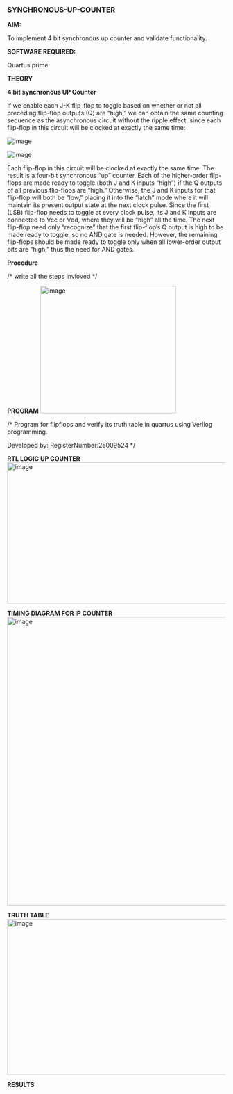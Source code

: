### SYNCHRONOUS-UP-COUNTER

**AIM:**

To implement 4 bit synchronous up counter and validate functionality.

**SOFTWARE REQUIRED:**

Quartus prime

**THEORY**

**4 bit synchronous UP Counter**

If we enable each J-K flip-flop to toggle based on whether or not all preceding flip-flop outputs (Q) are “high,” we can obtain the same counting sequence as the asynchronous circuit without the ripple effect, since each flip-flop in this circuit will be clocked at exactly the same time:

![image](https://github.com/naavaneetha/SYNCHRONOUS-UP-COUNTER/assets/154305477/d5db3fa0-e413-404c-b80e-b2f39d82e7e8)


![image](https://github.com/naavaneetha/SYNCHRONOUS-UP-COUNTER/assets/154305477/52cb61eb-d04b-442d-810c-31185a68410b)

Each flip-flop in this circuit will be clocked at exactly the same time.
The result is a four-bit synchronous “up” counter. Each of the higher-order flip-flops are made ready to toggle (both J and K inputs “high”) if the Q outputs of all previous flip-flops are “high.”
Otherwise, the J and K inputs for that flip-flop will both be “low,” placing it into the “latch” mode where it will maintain its present output state at the next clock pulse.
Since the first (LSB) flip-flop needs to toggle at every clock pulse, its J and K inputs are connected to Vcc or Vdd, where they will be “high” all the time.
The next flip-flop need only “recognize” that the first flip-flop’s Q output is high to be made ready to toggle, so no AND gate is needed.
However, the remaining flip-flops should be made ready to toggle only when all lower-order output bits are “high,” thus the need for AND gates.

**Procedure**

/* write all the steps invloved */

**PROGRAM**
<img width="313" height="293" alt="image" src="https://github.com/user-attachments/assets/caac4f42-1649-4baf-8a4a-0ba8d71b557b" />

/* Program for flipflops and verify its truth table in quartus using Verilog programming. 

Developed by: RegisterNumber:25009524
*/

**RTL LOGIC UP COUNTER**
<img width="977" height="325" alt="image" src="https://github.com/user-attachments/assets/04f54747-636a-4e16-b676-6940f8dae1da" />

**TIMING DIAGRAM FOR IP COUNTER**
<img width="1060" height="664" alt="image" src="https://github.com/user-attachments/assets/db6b7d6c-db61-4334-b8ed-0db8ab309c88" />

**TRUTH TABLE**
<img width="707" height="359" alt="image" src="https://github.com/user-attachments/assets/be20aa89-33e6-4571-ae59-060430b1bb32" />

**RESULTS**
